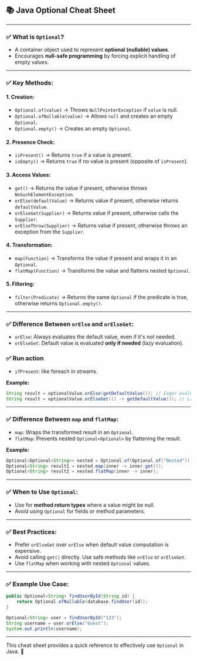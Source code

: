 ## 📚 **Java Optional Cheat Sheet**

---

### ✅ **What is `Optional`?**
- A container object used to represent **optional (nullable) values**.
- Encourages **null-safe programming** by forcing explicit handling of empty values.

---

### ✅ **Key Methods:**

#### **1. Creation:**
- `Optional.of(value)` → Throws `NullPointerException` if `value` is null.
- `Optional.ofNullable(value)` → Allows `null` and creates an empty `Optional`.
- `Optional.empty()` → Creates an empty `Optional`.

#### **2. Presence Check:**
- `isPresent()` → Returns `true` if a value is present.
- `isEmpty()` → Returns `true` if no value is present (opposite of `isPresent`).

#### **3. Access Values:**
- `get()` → Returns the value if present, otherwise throws `NoSuchElementException`.
- `orElse(defaultValue)` → Returns value if present, otherwise returns `defaultValue`.
- `orElseGet(Supplier)` → Returns value if present, otherwise calls the `Supplier`.
- `orElseThrow(Supplier)` → Returns value if present, otherwise throws an exception from the `Supplier`.

#### **4. Transformation:**
- `map(Function)` → Transforms the value if present and wraps it in an `Optional`.
- `flatMap(Function)` → Transforms the value and flattens nested `Optional`.

#### **5. Filtering:**
- `filter(Predicate)` → Returns the same `Optional` if the predicate is true, otherwise returns `Optional.empty()`.

---

### ✅ **Difference Between `orElse` and `orElseGet`:**
- `orElse`: Always evaluates the default value, even if it's not needed.
- `orElseGet`: Default value is evaluated **only if needed** (lazy evaluation).

### ✅ **Run action**
- `ifPresent`: like foreach in streams.

**Example:**
```java
String result = optionalValue.orElse(getDefaultValue()); // Eager evaluation
String result = optionalValue.orElseGet(() -> getDefaultValue()); // Lazy evaluation
```

---

### ✅ **Difference Between `map` and `flatMap`:**
- `map`: Wraps the transformed result in an `Optional`.
- `flatMap`: Prevents nested `Optional<Optional>` by flattening the result.

**Example:**
```java
Optional<Optional<String>> nested = Optional.of(Optional.of("Nested"));
Optional<String> result1 = nested.map(inner -> inner.get());
Optional<String> result2 = nested.flatMap(inner -> inner);
```

---

### ✅ **When to Use `Optional`:**
- Use for **method return types** where a value might be null.
- Avoid using `Optional` for fields or method parameters.

---

### ✅ **Best Practices:**
- Prefer `orElseGet` over `orElse` when default value computation is expensive.
- Avoid calling `get()` directly. Use safe methods like `orElse` or `orElseGet`.
- Use `flatMap` when working with nested `Optional` values.

---

### ✅ **Example Use Case:**
```java
public Optional<String> findUserById(String id) {
    return Optional.ofNullable(database.findUser(id));
}

Optional<String> user = findUserById("123");
String username = user.orElse("Guest");
System.out.println(username);
```

---

This cheat sheet provides a quick reference to effectively use `Optional` in Java. 🚀
